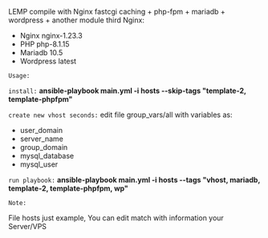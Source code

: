 LEMP compile with Nginx fastcgi caching + php-fpm + mariadb + wordpress + another module third Nginx:
- Nginx nginx-1.23.3
- PHP php-8.1.15
- Mariadb 10.5
- Wordpress latest

`Usage:`

`install:` **ansible-playbook main.yml -i hosts --skip-tags "template-2, template-phpfpm"**

`create new vhost seconds:`
edit file group_vars/all with variables as:
- user_domain 
- server_name
- group_domain
- mysql_database
- mysql_user

`run playbook:` **ansible-playbook main.yml -i hosts --tags "vhost, mariadb, template-2, template-phpfpm, wp"**

`Note:`

File hosts just example, You can edit match with information your Server/VPS
